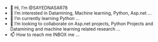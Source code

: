 - 👋 Hi, I’m @SAYEDNASAR78
- 👀 I’m interested in Datamining, Machine learning, Python, Asp.net ...
- 🌱 I’m currently learning Python ...
- 💞️ I’m looking to collaborate on Asp.net projects, Python Projects and Datamining and machine learning related research ...
- 📫 How to reach me INBOX me ...

<!---
SAYEDNASAR78/SAYEDNASAR78 is a ✨ special ✨ repository because its `README.md` (this file) appears on your GitHub profile.
You can click the Preview link to take a look at your changes.
--->
